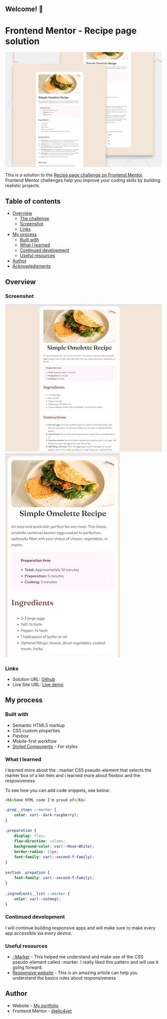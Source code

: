 ## Welcome! 👋

# Frontend Mentor - Recipe page solution
![Design preview for the Recipe page coding challenge](./design/desktop-preview.jpg)

This is a solution to the [Recipe page challenge on Frontend Mentor](https://www.frontendmentor.io/challenges/recipe-page-KiTsR8QQKm). Frontend Mentor challenges help you improve your coding skills by building realistic projects. 

## Table of contents

- [Overview](#overview)
  - [The challenge](#the-challenge)
  - [Screenshot](#screenshot)
  - [Links](#links)
- [My process](#my-process)
  - [Built with](#built-with)
  - [What I learned](#what-i-learned)
  - [Continued development](#continued-development)
  - [Useful resources](#useful-resources)
- [Author](#author)
- [Acknowledgments](#acknowledgments)


## Overview

### Screenshot
![Screenshot](./assets/images/screenshot1.png)
![Screenshot](./assets/images/screenshot2.png)

### Links

- Solution URL: [Github](https://github.com/elic4vet/recipe-page-main)
- Live Site URL: [Live demo](https://elic4vet.github.io/recipe-page-main/)

## My process

### Built with
- Semantic HTML5 markup
- CSS custom properties
- Flexbox
- Mobile-first workflow
- [Styled Components](https://styled-components.com/) - For styles

### What I learned

I learned more about the ::marker CSS pseudo-element that selects the marker box of a list item and i learned more about flexbox and the resposiveness.

To see how you can add code snippets, see below:

```html
<h1>Some HTML code I'm proud of</h1>
```
```css
.prep__steps ::marker {
    color: var(--dark-raspberry);
}

.preparation {
    display: flex;
    flex-direction: column;
    background-color: var(--Rose-White);
    border-radius: 15px;
    font-family: var(--second-f-family);
}

section .prepation {
    font-family: var(--second-f-family);
}

.ingredients__list ::marker {
    color: var(--nutmeg);
}

```

### Continued development
I will continue building responsive apps and will make sure to make every app accessible via every device. 

### Useful resources

- [::Marker](https://developer.mozilla.org/en-US/docs/Web/CSS/::marker) - This helped me understand and make use of the CSS pseudo-element called ::marker. I really liked this pattern and will use it going forward.
- [Responsive website](https://kinsta.com/blog/responsive-web-design/) - This is an amazing article can help you understand the basics rules about responsiveness

## Author

- Website - [My portfolio](https://erkekoglou.netlify.app/)
- Frontend Mentor - [@elic4vet](https://www.frontendmentor.io/profile/elic4vet)
